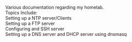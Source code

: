 Various documentation regarding my homelab.  
Topics Include:  
Setting up a NTP server/Clients  
Setting up a FTP server  
Configuring and SSH server  
Setting up a DNS server and DHCP server using dnsmasq  

